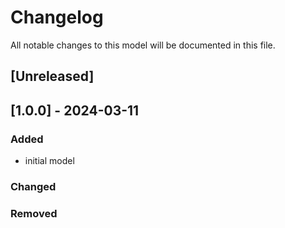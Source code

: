 # Changelog
All notable changes to this model will be documented in this file.

## [Unreleased]

## [1.0.0] - 2024-03-11
### Added
- initial model

### Changed

### Removed
